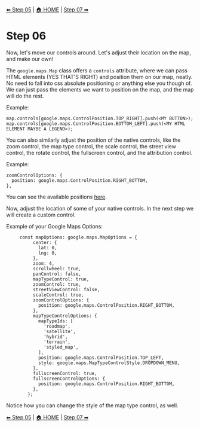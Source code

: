 [⬅ Step 05](Step05.md) | [🏠 HOME](../README.md) | [Step 07 ➡](Step07.md)

# Step 06

Now, let's move our controls around. Let's adjust their location on the map, and make our own!

The `google.maps.Map` class offers a `controls` attribute, where we can pass HTML elements (YES THAT'S RIGHT) and position them on our map, neatly. No need to fall into css absolute positioning or anything else you though of. We can just pass the elements we want to position on the map, and the map will do the rest.

Example:

```
map.controls[google.maps.ControlPosition.TOP_RIGHT].push(<MY BUTTON>);
map.controls[google.maps.ControlPosition.BOTTOM_LEFT].push(<MY HTML ELEMENT MAYBE A LEGEND>);
```

You can also similarly adjust the position of the native controls, like the zoom control, the map type control, the scale control, the street view control, the rotate control, the fullscreen control, and the attribution control.

Example:

```
zoomControlOptions: {
  position: google.maps.ControlPosition.RIGHT_BOTTOM,
},
```

You can see the available positions [here](https://developers.google.com/maps/documentation/javascript/controls#ControlPositioning).

Now, adjust the location of some of your native controls. In the next step we will create a custom control.

Example of your Google Maps Options:

```
     const mapOptions: google.maps.MapOptions = {
          center: {
            lat: 0,
            lng: 0,
          },
          zoom: 4,
          scrollwheel: true,
          panControl: false,
          mapTypeControl: true,
          zoomControl: true,
          streetViewControl: false,
          scaleControl: true,
          zoomControlOptions: {
            position: google.maps.ControlPosition.RIGHT_BOTTOM,
          },
          mapTypeControlOptions: {
            mapTypeIds: [
              'roadmap',
              'satellite',
              'hybrid',
              'terrain',
              'styled_map',
            ],
            position: google.maps.ControlPosition.TOP_LEFT,
            style: google.maps.MapTypeControlStyle.DROPDOWN_MENU,
          },
          fullscreenControl: true,
          fullscreenControlOptions: {
            position: google.maps.ControlPosition.RIGHT_BOTTOM,
          },
        };
```

Notice how you can change the style of the map type control, as well.

[⬅ Step 05](Step05.md) | [🏠 HOME](../README.md) | [Step 07 ➡](Step07.md)
